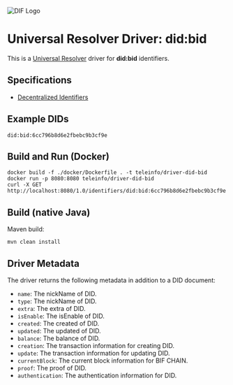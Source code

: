 ![DIF Logo](https://raw.githubusercontent.com/decentralized-identity/universal-resolver/master/docs/logo-dif.png)

# Universal Resolver Driver: did:bid

This is a [Universal Resolver](https://github.com/decentralized-identity/universal-resolver/) driver for **did:bid** identifiers.

## Specifications

* [Decentralized Identifiers](https://w3c.github.io/did-core/)

## Example DIDs

```
did:bid:6cc796b8d6e2fbebc9b3cf9e
```
 
## Build and Run (Docker)

```
docker build -f ./docker/Dockerfile . -t teleinfo/driver-did-bid
docker run -p 8080:8080 teleinfo/driver-did-bid
curl -X GET http://localhost:8080/1.0/identifiers/did:bid:6cc796b8d6e2fbebc9b3cf9e
```

## Build (native Java)
 
 Maven build:

	mvn clean install

## Driver Metadata

The driver returns the following metadata in addition to a DID document:

* `name`: The nickName of DID.
* `type`: The nickName of DID.
* `extra`: The extra of DID.
* `isEnable`: The isEnable of DID.
* `created`: The created of DID.
* `updated`: The updated of DID.
* `balance`: The balance of DID.
* `creation`: The transaction information for creating DID.
* `update`:  The transaction information for updating DID.
* `currentBlock`:  The current block information for BIF CHAIN.
* `proof`:  The proof of DID.
* `authentication`:  The authentication information for DID.

